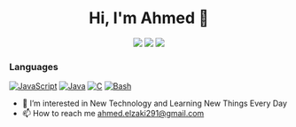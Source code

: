 <h1 align="center">Hi, I'm Ahmed 👋</h1>
<p align="center">
    <a href="https://twitter.com/ahmedelzaki19"><img src="https://img.shields.io/badge/twitter-%231FA1F1?style=flat&logo=twitter&logoColor=white"/></a>
    <a href="https://www.linkedin.com/in/ahmed-el-zaki"><img src="https://img.shields.io/badge/linkedin-%230177B5?style=flat&logo=linkedin&logoColor=white"/></a>
    <a href="https://www.instagram.com/ahmed.el_zaki"><img src="https://img.shields.io/badge/instagram-%23E4415F?style=flat&logo=instagram&logoColor=white"/></a>
  </p>
  
  
### Languages

[![JavaScript](https://img.shields.io/badge/javascript-black?style=for-the-badge&logo=javascript)](https://github.com/ahmedelzky)
[![Java](https://img.shields.io/badge/java-black?style=for-the-badge&logo=openjdk)](https://github.com/ahmedelzky)
[![C](https://img.shields.io/badge/c-black?style=for-the-badge&logo=c)](https://github.com/ahmedelzky)
[![Bash](https://img.shields.io/badge/bash-black?style=for-the-badge&logo=gnu-bash&logoColor=white)](https://github.com/ahmedelzky)




- 👀 I’m interested in New Technology and Learning New Things Every Day
- 📫 How to reach me ahmed.elzaki291@gmail.com

<!---
ahmedelzaky/ahmedelzaky is a ✨ special ✨ repository because its `README.md` (this file) appears on your GitHub profile.
You can click the Preview link to take a look at your changes.
--->
